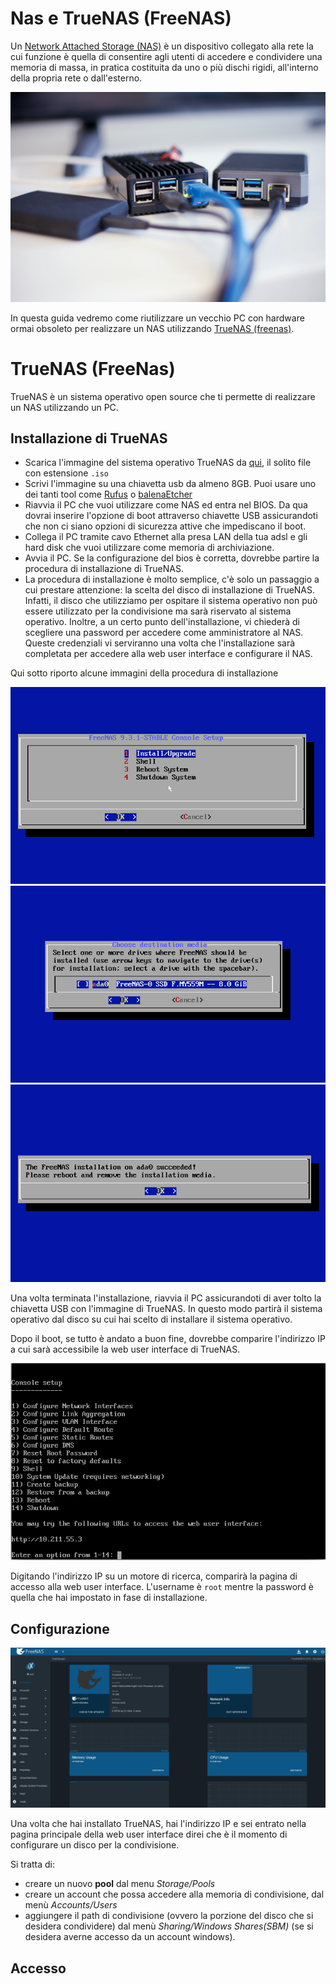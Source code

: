 # Nas e TrueNAS (FreeNAS)

Un [Network Attached Storage (NAS)](https://it.wikipedia.org/wiki/Network_Attached_Storage) è un dispositivo collegato alla rete la cui funzione è quella di consentire agli utenti di accedere e condividere una memoria di massa, in pratica costituita da uno o più dischi rigidi, all'interno della propria rete o dall'esterno.

![](./images/nas.jpg)

In questa guida vedremo come riutilizzare un vecchio PC con hardware ormai obsoleto per realizzare un NAS utilizzando [TrueNAS (freenas)](https://www.freenas.org/).  

# TrueNAS (FreeNas)

TrueNAS è un sistema operativo open source che ti permette di realizzare un NAS utilizzando un PC.

## Installazione di TrueNAS

- Scarica l'immagine del sistema operativo TrueNAS da [qui](https://www.freenas.org/download-freenas-release/#), il solito file con estensione `.iso`
- Scrivi l'immagine su una chiavetta usb da almeno 8GB. Puoi usare uno dei tanti tool come [Rufus](https://rufus.ie/it/) o [balenaEtcher](https://www.balena.io/etcher/)
- Riavvia il PC che vuoi utilizzare come NAS ed entra nel BIOS. Da qua dovrai inserire l'opzione di boot attraverso chiavette USB assicurandoti che non ci siano opzioni di sicurezza attive che impediscano il boot.
- Collega il PC tramite cavo Ethernet alla presa LAN della tua adsl e gli hard disk che vuoi utilizzare come memoria di archiviazione.
- Avvia il PC. Se la configurazione del bios è corretta, dovrebbe partire la procedura di installazione di TrueNAS.
- La procedura di installazione è molto semplice, c'è solo un passaggio a cui prestare attenzione: la scelta del disco di installazione di TrueNAS. Infatti, il disco che utilizziamo per ospitare il sistema operativo non può essere utilizzato per la condivisione ma sarà riservato al sistema operativo. Inoltre, a un certo punto dell'installazione, vi chiederà di scegliere una password per accedere come amministratore al NAS. Queste credenziali vi serviranno una volta che l'installazione sarà completata per accedere alla web user interface e configurare il NAS.

Qui sotto riporto alcune immagini della procedura di installazione 

![](./images/1.png)
![](./images/2.png)
![](./images/3.png)

Una volta terminata l'installazione, riavvia il PC assicurandoti di aver tolto la chiavetta USB con l'immagine di TrueNAS. In questo modo partirà il sistema operativo dal disco su cui hai scelto di installare il sistema operativo. 

Dopo il boot, se tutto è andato a buon fine, dovrebbe comparire l'indirizzo IP a cui sarà accessibile la web user interface di TrueNAS.

![](./images/4.png)

Digitando l'indirizzo IP su un motore di ricerca, comparirà la pagina di accesso alla web user interface. L'username è `root` mentre la password è quella che hai impostato in fase di installazione.

## Configurazione

![](./images/webui1.jpg)

Una volta che hai installato TrueNAS, hai l'indirizzo IP e sei entrato nella pagina principale della web user interface direi che è il momento di configurare un disco per la condivisione.

Si tratta di:

- creare un nuovo **pool** dal menu *Storage/Pools*
- creare un account che possa accedere alla memoria di condivisione, dal menù *Accounts/Users*
- aggiungere il path di condivisione (ovvero la porzione del disco che si desidera condividere) dal menù *Sharing/Windows Shares(SBM)* (se si desidera averne accesso da un account windows).

## Accesso


